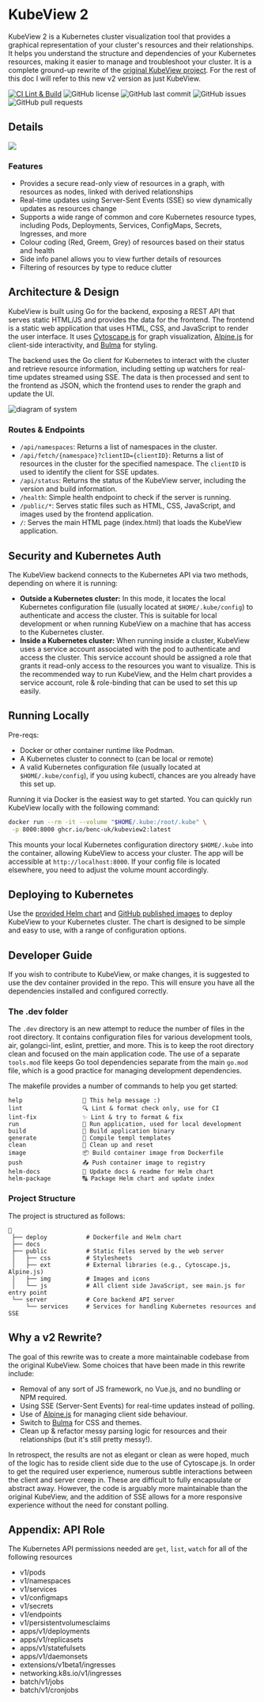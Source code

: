 # KubeView 2

KubeView 2 is a Kubernetes cluster visualization tool that provides a graphical representation of your cluster's resources and their relationships. It helps you understand the structure and dependencies of your Kubernetes resources, making it easier to manage and troubleshoot your cluster. It is a complete ground-up rewrite of the [original KubeView project](https://github.com/benc-uk/kubeview). For the rest of this doc I will refer to this new v2 version as just KubeView.

[![CI Lint & Build](https://github.com/benc-uk/kubeview2/actions/workflows/ci.yaml/badge.svg)](https://github.com/benc-uk/kubeview2/actions/workflows/ci.yaml)
![GitHub license](https://img.shields.io/github/license/benc-uk/kubeview2)
![GitHub last commit](https://img.shields.io/github/last-commit/benc-uk/kubeview2)
![GitHub issues](https://img.shields.io/github/issues/benc-uk/kubeview2)
![GitHub pull requests](https://img.shields.io/github/issues-pr/benc-uk/kubeview2)

## Details

![](./docs/screen.png)

### Features

- Provides a secure read-only view of resources in a graph, with resources as nodes, linked with derived relationships
- Real-time updates using Server-Sent Events (SSE) so view dynamically updates as resources change
- Supports a wide range of common and core Kubernetes resource types, including Pods, Deployments, Services, ConfigMaps, Secrets, Ingresses, and more
- Colour coding (Red, Greem, Grey) of resources based on their status and health
- Side info panel allows you to view further details of resources
- Filtering of resources by type to reduce clutter

## Architecture & Design

KubeView is built using Go for the backend, exposing a REST API that serves static HTML/JS and provides the data for the frontend. The frontend is a static web application that uses HTML, CSS, and JavaScript to render the user interface. It uses [Cytoscape.js](https://js.cytoscape.org/) for graph visualization, [Alpine.js](https://alpinejs.dev/) for client-side interactivity, and [Bulma](https://bulma.io/) for styling.

The backend uses the Go client for Kubernetes to interact with the cluster and retrieve resource information, including setting up watchers for real-time updates streamed using SSE. The data is then processed and sent to the frontend as JSON, which the frontend uses to render the graph and update the UI.

![diagram of system](./docs/diagram.drawio.png)

### Routes & Endpoints

- `/api/namespaces`: Returns a list of namespaces in the cluster.
- `/api/fetch/{namespace}?clientID={clientID}`: Returns a list of resources in the cluster for the specified namespace. The `clientID` is used to identify the client for SSE updates.
- `/api/status`: Returns the status of the KubeView server, including the version and build information.
- `/health`: Simple health endpoint to check if the server is running.
- `/public/*`: Serves static files such as HTML, CSS, JavaScript, and images used by the frontend application.
- `/`: Serves the main HTML page (index.html) that loads the KubeView application.

## Security and Kubernetes Auth

The KubeView backend connects to the Kubernetes API via two methods, depending on where it is running:

- **Outside a Kubernetes cluster:** In this mode, it locates the local Kubernetes configuration file (usually located at `$HOME/.kube/config`) to authenticate and access the cluster. This is suitable for local development or when running KubeView on a machine that has access to the Kubernetes cluster.
- **Inside a Kubernetes cluster:** When running inside a cluster, KubeView uses a service account associated with the pod to authenticate and access the cluster. This service account should be assigned a role that grants it read-only access to the resources you want to visualize. This is the recommended way to run KubeView, and the Helm chart provides a service account, role & role-binding that can be used to set this up easily.

## Running Locally

Pre-reqs:

- Docker or other container runtime like Podman.
- A Kubernetes cluster to connect to (can be local or remote)
- A valid Kubernetes configuration file (usually located at `$HOME/.kube/config`), if you using kubectl, chances are you already have this set up.

Running it via Docker is the easiest way to get started. You can quickly run KubeView locally with the following command:

```bash
docker run --rm -it --volume "$HOME/.kube:/root/.kube" \
 -p 8000:8000 ghcr.io/benc-uk/kubeview2:latest
```

This mounts your local Kubernetes configuration directory `$HOME/.kube` into the container, allowing KubeView to access your cluster. The app will be accessible at `http://localhost:8000`. If your config file is located elsewhere, you need to adjust the volume mount accordingly.

## Deploying to Kubernetes

Use the [provided Helm chart](deploy/helm) and [GitHub published images](https://github.com/benc-uk?tab=packages&repo_name=kubeview2) to deploy KubeView to your Kubernetes cluster. The chart is designed to be simple and easy to use, with a range of configuration options.

## Developer Guide

If you wish to contribute to KubeView, or make changes, it is suggested to use the dev container provided in the repo. This will ensure you have all the dependencies installed and configured correctly.

### The .dev folder

The `.dev` directory is an new attempt to reduce the number of files in the root directory. It contains configuration files for various development tools, air, golangci-lint, eslint, prettier, and more. This is to keep the root directory clean and focused on the main application code. The use of a separate `tools.mod` file keeps Go tool dependencies separate from the main `go.mod` file, which is a good practice for managing development dependencies.

The makefile provides a number of commands to help you get started:

```text
help                 💬 This help message :)
lint                 🔍 Lint & format check only, use for CI
lint-fix             ✨ Lint & try to format & fix
run                  🏃 Run application, used for local development
build                🔨 Build application binary
generate             📑 Compile templ templates
clean                🧹 Clean up and reset
image                📦 Build container image from Dockerfile
push                 📤 Push container image to registry
helm-docs            📜 Update docs & readme for Helm chart
helm-package         🔠 Package Helm chart and update index
```

### Project Structure

The project is structured as follows:

```text
📂
 ├── deploy           # Dockerfile and Helm chart
 ├── docs
 ├── public           # Static files served by the web server
 │   ├── css          # Stylesheets
 │   ├── ext          # External libraries (e.g., Cytoscape.js, Alpine.js)
 │   ├── img          # Images and icons
 │   └── js           # All client side JavaScript, see main.js for entry point
 └── server           # Core backend API server
     └── services     # Services for handling Kubernetes resources and SSE
```

## Why a v2 Rewrite?

The goal of this rewrite was to create a more maintainable codebase from the original KubeView. Some choices that have been made in this rewrite include:

- Removal of any sort of JS framework, no Vue.js, and no bundling or NPM required.
- Using SSE (Server-Sent Events) for real-time updates instead of polling.
- Use of [Alpine.js](https://alpinejs.dev/) for managing client side behaviour.
- Switch to [Bulma](https://bulma.io/) for CSS and themes.
- Clean up & refactor messy parsing logic for resources and their relationships (but it's still pretty messy!).

In retrospect, the results are not as elegant or clean as were hoped, much of the logic has to reside client side due to the use of Cytoscape.js. In order to get the required user experience, numerous subtle interactions between the client and server creep in. These are difficult to fully encapsulate or abstract away. However, the code is arguably more maintainable than the original KubeView, and the addition of SSE allows for a more responsive experience without the need for constant polling.

## Appendix: API Role

The Kubernetes API permissions needed are `get`, `list`, `watch` for all of the following resources

- v1/pods
- v1/namespaces
- v1/services
- v1/configmaps
- v1/secrets
- v1/endpoints
- v1/persistentvolumesclaims
- apps/v1/deployments
- apps/v1/replicasets
- apps/v1/statefulsets
- apps/v1/daemonsets
- extensions/v1beta1/ingresses
- networking.k8s.io/v1/ingresses
- batch/v1/jobs
- batch/v1/cronjobs
